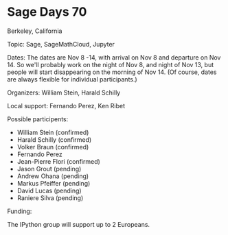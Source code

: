 # Sage Days 70 

Berkeley, California

Topic: Sage, SageMathCloud, Jupyter

Dates: The dates are Nov 8 -14, with arrival on Nov 8 and departure on Nov 14.  So we'll probably work on the night of Nov 8, and night of Nov 13, but people will start disappearing on the morning of Nov 14.  (Of course, dates are always flexible for individual participants.)

Organizers: William Stein, Harald Schilly

Local support: Fernando Perez, Ken Ribet

Possible participents:

 * William Stein (confirmed)
 * Harald Schilly (confirmed)
 * Volker Braun (confirmed)
 * Fernando Perez
 * Jean-Pierre Flori (confirmed)
 * Jason Grout (pending)
 * Andrew Ohana (pending)
 * Markus Pfeiffer (pending)
 * David Lucas (pending)
 * Raniere Silva (pending)

Funding:

The IPython group will support up to 2 Europeans. 
